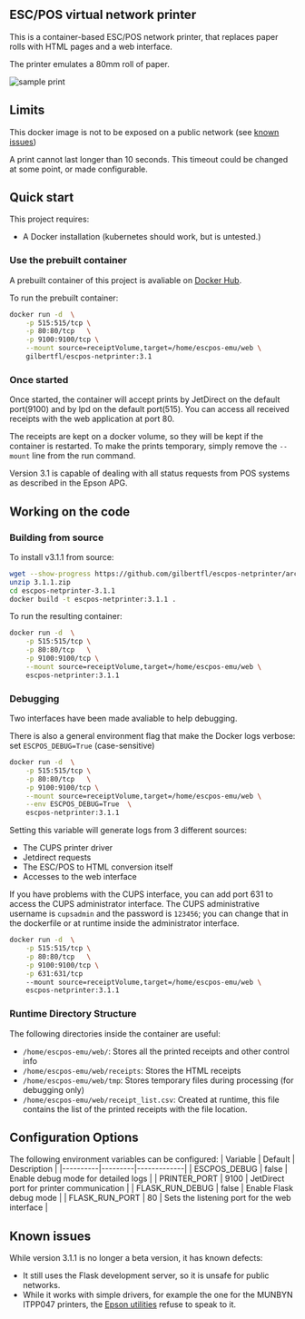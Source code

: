 ESC/POS virtual network printer 
----------

This is a container-based ESC/POS network printer, that replaces paper rolls with HTML pages and a web interface.

The printer emulates a 80mm roll of paper.

![sample print](https://github.com/gilbertfl/escpos-netprinter/assets/83510612/8aefc8c5-01ab-45f3-a992-e2850bef70f6)

## Limits
This docker image is not to be exposed on a public network (see [known issues](#known-issues))

A print cannot last longer than 10 seconds.  This timeout could be changed at some point, or made configurable.

## Quick start

This project requires:
- A Docker installation (kubernetes should work, but is untested.)

### Use the prebuilt container 

A prebuilt container of this project is avaliable on [Docker Hub](https://hub.docker.com/repository/docker/gilbertfl/escpos-netprinter).   

To run the prebuilt container:
```bash
docker run -d  \
    -p 515:515/tcp \
    -p 80:80/tcp   \
    -p 9100:9100/tcp \
    --mount source=receiptVolume,target=/home/escpos-emu/web \
    gilbertfl/escpos-netprinter:3.1
```
### Once started
Once started, the container will accept prints by JetDirect on the default port(9100) and by lpd on the default port(515).   You can access all received receipts with the web application at port 80.  

The receipts are kept on a docker volume, so they will be kept if the container is restarted.   To make the prints temporary, simply remove the `--mount` line from the run command.

Version 3.1 is capable of dealing with all status requests from POS systems as described in the Epson APG.

## Working on the code

### Building from source

To install v3.1.1 from source:

```bash
wget --show-progress https://github.com/gilbertfl/escpos-netprinter/archive/refs/tags/3.1.1.zip
unzip 3.1.1.zip 
cd escpos-netprinter-3.1.1
docker build -t escpos-netprinter:3.1.1 .
```

To run the resulting container:
```bash
docker run -d  \
    -p 515:515/tcp \
    -p 80:80/tcp   \
    -p 9100:9100/tcp \
    --mount source=receiptVolume,target=/home/escpos-emu/web \
    escpos-netprinter:3.1.1
```

### Debugging 
Two interfaces have been made avaliable to help debugging.

There is also a general environment flag that make the Docker logs verbose:  set ```ESCPOS_DEBUG=True``` (case-sensitive)
```bash
docker run -d  \
    -p 515:515/tcp \
    -p 80:80/tcp   \
    -p 9100:9100/tcp \
    --mount source=receiptVolume,target=/home/escpos-emu/web \
    --env ESCPOS_DEBUG=True  \
    escpos-netprinter:3.1.1
```
Setting this variable will generate logs from 3 different sources:
- The CUPS printer driver
- Jetdirect requests
- The ESC/POS to HTML conversion itself
- Accesses to the web interface

If you have problems with the CUPS interface, you can add port 631 to access the CUPS administrator interface.   The CUPS administrative username is `cupsadmin` and the password is `123456`;  you can change that in the dockerfile or at runtime inside the administrator interface.
```bash
docker run -d  \
    -p 515:515/tcp \
    -p 80:80/tcp   \
    -p 9100:9100/tcp \
    -p 631:631/tcp
    --mount source=receiptVolume,target=/home/escpos-emu/web \
    escpos-netprinter:3.1.1
```

### Runtime Directory Structure

The following directories inside the container are useful:
- `/home/escpos-emu/web/`: Stores all the printed receipts and other control info
- `/home/escpos-emu/web/receipts`: Stores the HTML receipts 
- `/home/escpos-emu/web/tmp`: Stores temporary files during processing (for debugging only)
- `/home/escpos-emu/web/receipt_list.csv`: Created at runtime, this file contains the list of the printed receipts with the file location.

## Configuration Options

The following environment variables can be configured:
| Variable | Default | Description |
|----------|---------|-------------|
| ESCPOS_DEBUG | false | Enable debug mode for detailed logs |
| PRINTER_PORT | 9100 | JetDirect port for printer communication |
| FLASK_RUN_DEBUG | false | Enable Flask debug mode |
| FLASK_RUN_PORT | 80 | Sets the listening port for the web interface |

## Known issues
While version 3.1.1 is no longer a beta version, it has known defects:
- It still uses the Flask development server, so it is unsafe for public networks.
- While it works with simple drivers, for example the one for the MUNBYN ITPP047 printers, the [Epson utilities](https://download.epson-biz.com/modules/pos/) refuse to speak to it.

